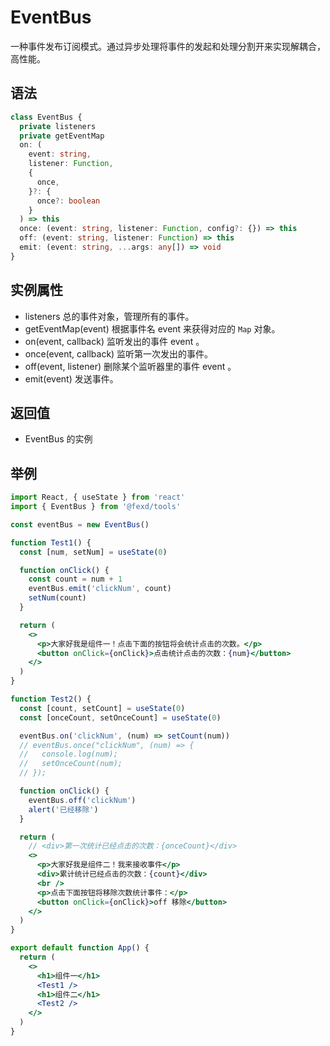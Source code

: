 # EventBus

一种事件发布订阅模式。通过异步处理将事件的发起和处理分割开来实现解耦合，高性能。

## 语法

```ts
class EventBus {
  private listeners
  private getEventMap
  on: (
    event: string,
    listener: Function,
    {
      once,
    }?: {
      once?: boolean
    }
  ) => this
  once: (event: string, listener: Function, config?: {}) => this
  off: (event: string, listener: Function) => this
  emit: (event: string, ...args: any[]) => void
}
```

## 实例属性

- listeners 总的事件对象，管理所有的事件。
- getEventMap(event) 根据事件名 event 来获得对应的 `Map` 对象。
- on(event, callback) 监听发出的事件 event 。
- once(event, callback) 监听第一次发出的事件。
- off(event, listener) 删除某个监听器里的事件 event 。
- emit(event) 发送事件。

## 返回值

- EventBus 的实例

## 举例

```jsx
import React, { useState } from 'react'
import { EventBus } from '@fexd/tools'

const eventBus = new EventBus()

function Test1() {
  const [num, setNum] = useState(0)

  function onClick() {
    const count = num + 1
    eventBus.emit('clickNum', count)
    setNum(count)
  }

  return (
    <>
      <p>大家好我是组件一！点击下面的按钮将会统计点击的次数。</p>
      <button onClick={onClick}>点击统计点击的次数：{num}</button>
    </>
  )
}

function Test2() {
  const [count, setCount] = useState(0)
  const [onceCount, setOnceCount] = useState(0)

  eventBus.on('clickNum', (num) => setCount(num))
  // eventBus.once("clickNum", (num) => {
  //   console.log(num);
  //   setOnceCount(num);
  // });

  function onClick() {
    eventBus.off('clickNum')
    alert('已经移除')
  }

  return (
    // <div>第一次统计已经点击的次数：{onceCount}</div>
    <>
      <p>大家好我是组件二！我来接收事件</p>
      <div>累计统计已经点击的次数：{count}</div>
      <br />
      <p>点击下面按钮将移除次数统计事件：</p>
      <button onClick={onClick}>off 移除</button>
    </>
  )
}

export default function App() {
  return (
    <>
      <h1>组件一</h1>
      <Test1 />
      <h1>组件二</h1>
      <Test2 />
    </>
  )
}
```
